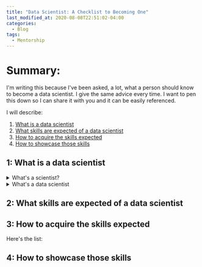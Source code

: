 ```yaml
---
title: "Data Scientist: A Checklist to Becoming One"
last_modified_at: 2020-08-08T22:51:02-04:00
categories:
  - Blog
tags:
  - Mentorship
---
```

# Summary:
I'm writing this because I've been asked, a lot, what a person should know to become a data scientist. I give the same advice every time. I want to pen this down so I can share it with you and it can be easily referenced.

I will describe:
1. [What is a data scientist](#what_ds)
2. [What skills are expected of a data scientist](#what_skills)
3. [How to acquire the skills expected](#acquire)
4. [How to showcase those skills](#demonstrate)

## <a id='what_ds'>1: What is a data scientist</a>
<details><summary>What's a scientist?</summary>
- A person who applies the scientific method to evaluate problem

*The Scientific Method*

<img src='https://quantchris.com/assets/images/sci_meth.png'>
</details>

<details>
<summary>What's a data scientist</summary>

There's no legitimate answer, but if we take the idea that this person is a scientist and they focus on data, then we can conclude they apply the scientific method to problems that are data centric.

</details>

## <a id='what_skills'>2: What skills are expected of a data scientist</a>

## <a id='acquire'>3: How to acquire the skills expected</a>
Here's the list:

## <a id='demonstrate'>4: How to showcase those skills</a>
